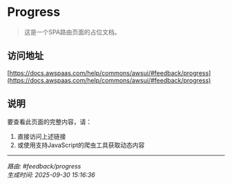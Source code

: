 # Progress

> 这是一个SPA路由页面的占位文档。

## 访问地址

[https://docs.awspaas.com/help/commons/awsui/#feedback/progress](https://docs.awspaas.com/help/commons/awsui/#feedback/progress)

## 说明

要查看此页面的完整内容，请：

1. 直接访问上述链接
2. 或使用支持JavaScript的爬虫工具获取动态内容

---

*路由: #feedback/progress*  
*生成时间: 2025-09-30 15:16:36*
